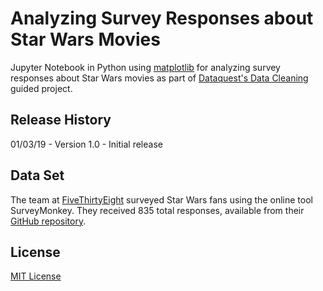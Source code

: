 # Analyzing Survey Responses about Star Wars Movies
Jupyter Notebook in Python using [matplotlib](https://matplotlib.org/) for analyzing survey responses about Star Wars movies as part of [Dataquest's Data Cleaning](https://www.dataquest.io/course/data-exploration) guided project.

## Release History

01/03/19 - Version 1.0 - Initial release

## Data Set
The team at [FiveThirtyEight](https://fivethirtyeight.com/) surveyed Star Wars fans using the online tool SurveyMonkey. They received 835 total responses, available from their [GitHub repository](https://github.com/fivethirtyeight/data/tree/master/star-wars-survey).

## License
[MIT License](https://opensource.org/licenses/MIT)
